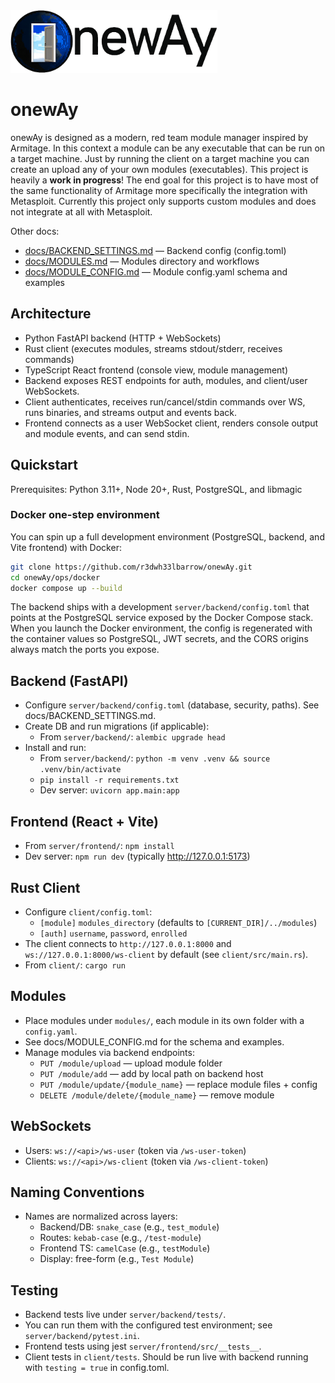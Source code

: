<picture>
  <source media="(prefers-color-scheme: dark)" srcset="logos/onewAy_logo_dark.png">
  <source media="(prefers-color-scheme: light)" srcset="logos/onewAy_logo_light.png">
  <img alt="onewAy logo" src="logos/onewAy_logo_light.png" height=100>
</picture>

onewAy
========

onewAy is designed as a modern, red team module manager inspired by Armitage. In this context a module can be any executable that can be run on a target machine. Just by running the client on a target machine you can create an upload any of your own modules (executables). This project is heavily a **work in progress**! The end goal for this project is to have most of the same functionality of Armitage more specifically the integration with Metasploit. Currently this project only supports custom modules and does not integrate at all with Metasploit.

Other docs:
- [docs/BACKEND_SETTINGS.md](docs/BACKEND_SETTINGS.md) — Backend config (config.toml)
- [docs/MODULES.md](docs/MODULES.md) — Modules directory and workflows
- [docs/MODULE_CONFIG.md](docs/MODULE_CONFIG.md) — Module config.yaml schema and examples

Architecture
------------
- Python FastAPI backend (HTTP + WebSockets)
- Rust client (executes modules, streams stdout/stderr, receives commands)
- TypeScript React frontend (console view, module management)
- Backend exposes REST endpoints for auth, modules, and client/user WebSockets.
- Client authenticates, receives run/cancel/stdin commands over WS, runs binaries, and streams output and events back.
- Frontend connects as a user WebSocket client, renders console output and module events, and can send stdin.

Quickstart
----------
Prerequisites: Python 3.11+, Node 20+, Rust, PostgreSQL, and libmagic

### Docker one-step environment

You can spin up a full development environment (PostgreSQL, backend, and Vite frontend) with Docker:

```bash
git clone https://github.com/r3dwh33lbarrow/onewAy.git
cd onewAy/ops/docker
docker compose up --build
```

The backend ships with a development `server/backend/config.toml` that points at the PostgreSQL service exposed by the Docker Compose stack. When you launch the Docker environment, the config is regenerated with the container values so PostgreSQL, JWT secrets, and the CORS origins always match the ports you expose.

Backend (FastAPI)
-----------------
- Configure `server/backend/config.toml` (database, security, paths). See docs/BACKEND_SETTINGS.md.
- Create DB and run migrations (if applicable):
  - From `server/backend/`: `alembic upgrade head`
- Install and run:
  - From `server/backend/`: `python -m venv .venv && source .venv/bin/activate`
  - `pip install -r requirements.txt`
  - Dev server: `uvicorn app.main:app`

Frontend (React + Vite)
-----------------------
- From `server/frontend/`: `npm install`
- Dev server: `npm run dev` (typically http://127.0.0.1:5173)

Rust Client
-----------
- Configure `client/config.toml`:
  - `[module]` `modules_directory` (defaults to `[CURRENT_DIR]/../modules`)
  - `[auth]` `username`, `password`, `enrolled`
- The client connects to `http://127.0.0.1:8000` and `ws://127.0.0.1:8000/ws-client` by default (see `client/src/main.rs`).
- From `client/`: `cargo run`

Modules
-------
- Place modules under `modules/`, each module in its own folder with a `config.yaml`.
- See docs/MODULE_CONFIG.md for the schema and examples.
- Manage modules via backend endpoints:
  - `PUT /module/upload` — upload module folder
  - `PUT /module/add` — add by local path on backend host
  - `PUT /module/update/{module_name}` — replace module files + config
  - `DELETE /module/delete/{module_name}` — remove module

WebSockets
----------
- Users: `ws://<api>/ws-user` (token via `/ws-user-token`)
- Clients: `ws://<api>/ws-client` (token via `/ws-client-token`)

Naming Conventions
----------------
- Names are normalized across layers:
  - Backend/DB: `snake_case` (e.g., `test_module`)
  - Routes: `kebab-case` (e.g., `/test-module`)
  - Frontend TS: `camelCase` (e.g., `testModule`)
  - Display: free-form (e.g., `Test Module`)

Testing
-------
- Backend tests live under `server/backend/tests/`.
- You can run them with the configured test environment; see `server/backend/pytest.ini`.
- Frontend tests using jest `server/frontend/src/__tests__`.
- Client tests in `client/tests`. Should be run live with backend running with `testing = true` in config.toml.
